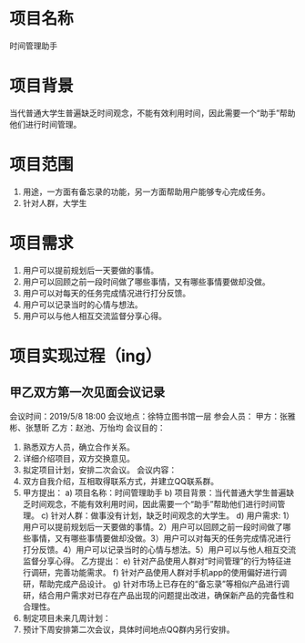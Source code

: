 # 项目名称
时间管理助手
# 项目背景
当代普通大学生普遍缺乏时间观念，不能有效利用时间，因此需要一个“助手”帮助他们进行时间管理。
# 项目范围
1. 用途，一方面有备忘录的功能，另一方面帮助用户能够专心完成任务。
2. 针对人群，大学生
# 项目需求
1. 用户可以提前规划后一天要做的事情。
2. 用户可以回顾之前一段时间做了哪些事情，又有哪些事情要做却没做。
3. 用户可以对每天的任务完成情况进行打分反馈。 
4. 用户可以记录当时的心情与想法。
5. 用户可以与他人相互交流监督分享心得。
# 项目实现过程（ing）
## 甲乙双方第一次见面会议记录
会议时间：2019/5/8 18:00
会议地点：徐特立图书馆一层
参会人员：
	甲方：张雅彬、张慧昕
	乙方：赵池、万怡均
会议目的：
1.	熟悉双方人员，确立合作关系。
2.	详细介绍项目，双方交换意见。
3.	拟定项目计划，安排二次会议。
会议内容：
1.	双方自我介绍，互相取得联系方式，并建立QQ联系群。
2.	甲方提出：
a)	项目名称：时间管理助手
b)	项目背景：当代普通大学生普遍缺乏时间观念，不能有效利用时间，因此需要一个“助手”帮助他们进行时间管理。
c)	针对人群：做事没有计划，缺乏时间观念的大学生。
d)	用户需求: 1）用户可以提前规划后一天要做的事情。2）用户可以回顾之前一段时间做了哪些事情，又有哪些事情要做却没做。3）用户可以对每天的任务完成情况进行打分反馈。4）用户可以记录当时的心情与想法。5）用户可以与他人相互交流监督分享心得。
乙方提出：
e)	针对产品使用人群对“时间管理”的行为特征进行调研，完善功能需求。
f)	针对产品使用人群对手机app的使用偏好进行调研，帮助完成产品设计。
g)	针对市场上已存在的“备忘录”等相似产品进行调研，结合用户需求对已存在产品出现的问题提出改进，确保新产品的完备性和合理性。
3.	制定项目未来几周计划：
4.	预计下周安排第二次会议，具体时间地点QQ群内另行安排。
